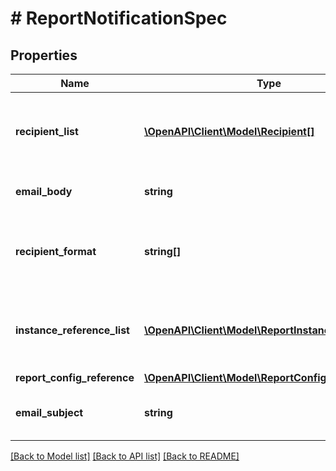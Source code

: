 # # ReportNotificationSpec

## Properties

Name | Type | Description | Notes
------------ | ------------- | ------------- | -------------
**recipient_list** | [**\OpenAPI\Client\Model\Recipient[]**](Recipient.md) | Recipients in addition to those specified in report config. | [optional]
**email_body** | **string** | Custom content of the email. | [optional]
**recipient_format** | **string[]** | List specifying the formats in which report is to be sent. | [optional]
**instance_reference_list** | [**\OpenAPI\Client\Model\ReportInstanceReference[]**](ReportInstanceReference.md) | List of the instances for which email should be sent. | [optional]
**report_config_reference** | [**\OpenAPI\Client\Model\ReportConfigReference**](ReportConfigReference.md) |  |
**email_subject** | **string** | Subject of the email that will be sent. | [optional]

[[Back to Model list]](../../README.md#models) [[Back to API list]](../../README.md#endpoints) [[Back to README]](../../README.md)
